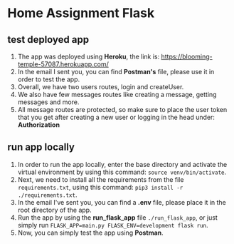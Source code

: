 # Home Assignment Flask

## test deployed app
1. The app was deployed using **Heroku**, the link is:  https://blooming-temple-57087.herokuapp.com/
2. In the email I sent you, you can find **Postman's** file, please use it in order to test the app.
3. Overall, we have two users routes, login and createUser.
4. We also have few messages routes like creating a message, getting messages and more.
5. All message routes are protected, so make sure to place the user token that you get after creating a new user or logging in the head under: **Authorization**

## run app locally
1. In order to run the app locally, enter the base directory and activate the virtual environment by using this command: `source venv/bin/activate`.
2. Next, we need to install all the requirements from the file `requirements.txt`, using this command:  `pip3 install -r ./requirements.txt`.
3. In the email I've sent you, you can find a **.env** file, please place it in the root directory of the app.
4. Run the app by using the **run_flask_app** file `./run_flask_app`, or just simply run `FLASK_APP=main.py FLASK_ENV=development flask run`.
5. Now, you can simply test the app using **Postman**.